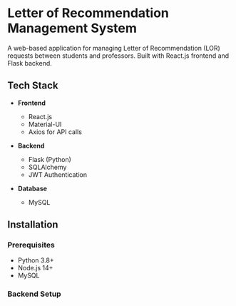 # Letter of Recommendation Management System

A web-based application for managing Letter of Recommendation (LOR) requests between students and professors. Built with React.js frontend and Flask backend.

## Tech Stack

- **Frontend**
  - React.js
  - Material-UI
  - Axios for API calls

- **Backend**
  - Flask (Python)
  - SQLAlchemy
  - JWT Authentication

- **Database**
  - MySQL

## Installation

### Prerequisites
- Python 3.8+
- Node.js 14+
- MySQL

### Backend Setup
